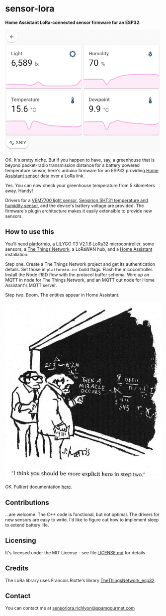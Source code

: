 # sensor-lora

**Home Assistant LoRa-connected sensor firmware for an ESP32.**

![dashboard](docs/src/img/dashboard.jpg)

OK. It's pretty niche. But if you happen to have, say, a greenhouse that is beyond packet-radio transmission distance for a battery powered temperature sensor, here's arduino firmware for an ESP32 providing [Home Assistant sensor](https://www.home-assistant.io/integrations/sensor/) data over a LoRa link. 

Yes. You can now check your greenhouse temperature from 5 kilometers away. Handy!

Drivers for a [VEM7700 light sensor](https://www.vishay.com/docs/84286/veml7700.pdf), [Sensirion SHT31 temperature and humidity sensor](https://www.amazon.co.uk/Temperature-Interface-Measurement-GY-SHT31-D-Production/dp/B08NB86TRC/ref=sr_1_3_sspa?adgrpid=1181975898127193&hvadid=73873694047276&hvbmt=bp&hvdev=c&hvlocphy=131921&hvnetw=o&hvqmt=p&hvtargid=kwd-73873627544018%3Aloc-188&hydadcr=25808_1974543&keywords=sht31&qid=1650173019&sr=8-3-spons&psc=1&smid=A4K6YCJSIGVT2&spLa=ZW5jcnlwdGVkUXVhbGlmaWVyPUFZSkJHV1hUM1RFMjMmZW5jcnlwdGVkSWQ9QTA1NTI0NDYySUY0TTRGMTBGTUNMJmVuY3J5cHRlZEFkSWQ9QTA1MzI2NjczVDlMMDJSTEtEMEJPJndpZGdldE5hbWU9c3BfYXRmJmFjdGlvbj1jbGlja1JlZGlyZWN0JmRvTm90TG9nQ2xpY2s9dHJ1ZQ==), and the device's battery voltage are provided. The firmware's plugin architecture makes it easily extensible to provide new sensors.


## How to use this

You'll need [platformio](https://platformio.org/), a LILYGO T3 V2.1.6 LoRa32 microcontroller, some sensors, a [The Things Network](https://www.thethingsnetwork.org/), a LoRaWAN hub, and a [Home Assistant](https://www.home-assistant.io/) installation. 

Step one. Create a The Things Network project and get its authentication details. Set those in `platformio.ini` build flags. Flash the micocontroller. Install the Node-RED flow with the protocol buffer schema. Wire up an MQTT in node for The Things Network, and an MQTT out node for Home Assistant's MQTT server. 

Step two. Boom. The entities appear in Home Assistant.

![cartoon](docs/src/img/i_think_you_should_be_more_explicit.jpg)

OK. Full(er) documentation [here](https://richardjlyon.github.io/sensor-lora/).

## Contributions

...are welcome. The C++ code is functional, but not optimal. The drivers for new sensors are easy to write. I'd like to figure out how to implement sleep to extend battery life.


## Licensing

It's licensed under the MIT License - see file [LICENSE.md](docs/src/LICENSE.md) for details.

## Credits

The LoRa library uses Francois Riotte's library [TheThingsNetwork_esp32](https://github.com/rgot-org/TheThingsNetwork_esp32).

## Contact

You can contact me at [sensorlora.richlyon@spamgourmet.com]()